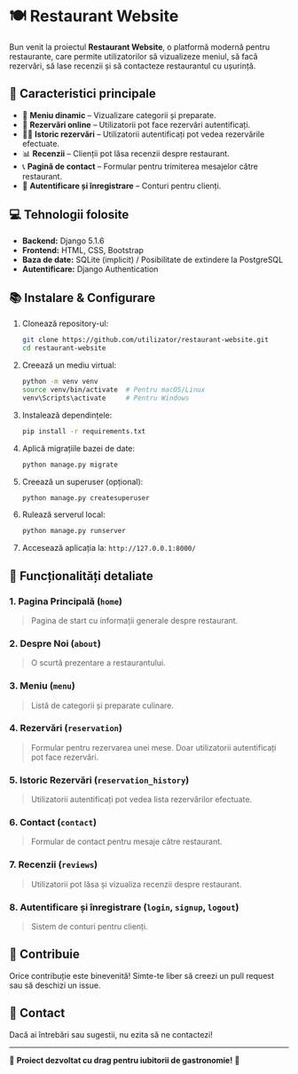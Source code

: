 # 🍽️ Restaurant Website

Bun venit la proiectul **Restaurant Website**, o platformă modernă pentru restaurante, care permite utilizatorilor să vizualizeze meniul, să facă rezervări, să lase recenzii și să contacteze restaurantul cu ușurință.

## 🌟 Caracteristici principale

- 🍴 **Meniu dinamic** – Vizualizare categorii și preparate.
- 📝 **Rezervări online** – Utilizatorii pot face rezervări autentificați.
- 👨‍🍳 **Istoric rezervări** – Utilizatorii autentificați pot vedea rezervările efectuate.
- 📊 **Recenzii** – Clienții pot lăsa recenzii despre restaurant.
- 📞 **Pagină de contact** – Formular pentru trimiterea mesajelor către restaurant.
- 🔑 **Autentificare și înregistrare** – Conturi pentru clienți.

## 💻 Tehnologii folosite

- **Backend:** Django 5.1.6
- **Frontend:** HTML, CSS, Bootstrap
- **Baza de date:** SQLite (implicit) / Posibilitate de extindere la PostgreSQL
- **Autentificare:** Django Authentication

## 📚 Instalare & Configurare

1. Clonează repository-ul:
   ```sh
   git clone https://github.com/utilizator/restaurant-website.git
   cd restaurant-website
   ```
2. Creează un mediu virtual:
   ```sh
   python -m venv venv
   source venv/bin/activate  # Pentru macOS/Linux
   venv\Scripts\activate     # Pentru Windows
   ```
3. Instalează dependințele:
   ```sh
   pip install -r requirements.txt
   ```
4. Aplică migrațiile bazei de date:
   ```sh
   python manage.py migrate
   ```
5. Creează un superuser (opțional):
   ```sh
   python manage.py createsuperuser
   ```
6. Rulează serverul local:
   ```sh
   python manage.py runserver
   ```
7. Accesează aplicația la: `http://127.0.0.1:8000/`

## 📝 Funcționalități detaliate

### 1. Pagina Principală (`home`)

> Pagina de start cu informații generale despre restaurant.

### 2. Despre Noi (`about`)

> O scurtă prezentare a restaurantului.

### 3. Meniu (`menu`)

> Listă de categorii și preparate culinare.

### 4. Rezervări (`reservation`)

> Formular pentru rezervarea unei mese. Doar utilizatorii autentificați pot face rezervări.

### 5. Istoric Rezervări (`reservation_history`)

> Utilizatorii autentificați pot vedea lista rezervărilor efectuate.

### 6. Contact (`contact`)

> Formular de contact pentru mesaje către restaurant.

### 7. Recenzii (`reviews`)

> Utilizatorii pot lăsa și vizualiza recenzii despre restaurant.

### 8. Autentificare și înregistrare (`login`, `signup`, `logout`)

> Sistem de conturi pentru clienți.

## 🎉 Contribuie

Orice contribuție este binevenită! Simte-te liber să creezi un pull request sau să deschizi un issue.

## 📢 Contact

Dacă ai întrebări sau sugestii, nu ezita să ne contactezi!

---

🌟 **Proiect dezvoltat cu drag pentru iubitorii de gastronomie!** 🌟

